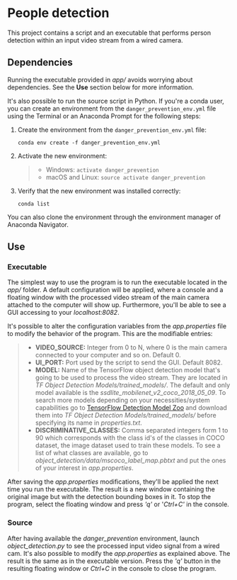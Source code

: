 # People detection

This project contains a script and an executable that performs person detection within an input video stream from a wired camera. 

## Dependencies

Running the executable provided in *app/* avoids worrying about dependencies. See the **Use** section below for more information.

It's also possible to run the source script in Python. If you're a conda user, you can create an environment from the ```danger_prevention_env.yml``` file using the Terminal or an Anaconda Prompt for the following steps:

1. Create the environment from the ```danger_prevention_env.yml``` file:

    ```conda env create -f danger_prevention_env.yml```
2. Activate the new environment:
    > * Windows: ```activate danger_prevention```
    > * macOS and Linux: ```source activate danger_prevention``` 

3. Verify that the new environment was installed correctly:

    ```conda list```
    
You can also clone the environment through the environment manager of Anaconda Navigator.

## Use

### Executable

The simplest way to use the program is to run the executable located in the *app/* folder. A default configuration will be applied, where a console and a floating window with the processed video stream of the main camera attached to the computer will show up. Furthermore, you'll be able to see a GUI accessing to your *localhost:8082*.

It's possible to alter the configuration variables from the *app.properties* file to modify the behavior of the program. This are the modifiable entries:
> * **VIDEO_SOURCE:** Integer from 0 to N, where 0 is the main camera connected to your computer and so on. Default 0.
> * **UI_PORT:** Port used by the script to send the GUI. Default 8082.
> * **MODEL:** Name of the TensorFlow object detection model that's going to be used to process the video stream. They are located in *TF Object Detection Models/trained_models/*. The default and only model available is the *ssdlite_mobilenet_v2_coco_2018_05_09*. To search more models depending on your necessities/system capabilities go to [TensorFlow Detection Model Zoo](https://github.com/tensorflow/models/blob/master/research/object_detection/g3doc/detection_model_zoo.md) and download them into *TF Object Detection Models/trained_models/* before specifying its name in *properties.txt*.
> * **DISCRIMINATIVE_CLASSES:** Comma separated integers form 1 to 90 which corresponds with the class id's of the classes in COCO dataset, the image dataset used to train these models. To see a list of what classes are available, go to *object_detection/data/mscoco_label_map.pbtxt* and put the ones of your interest in *app.properties*.

After saving the *app.properties* modifications, they'll be applied the next time you run the executable. The result is a new window containing the original image but with the detection bounding boxes in it. To stop the program, select the floating window and press *'q'* or '*Ctrl+C'* in the console.

### Source

After having available the *danger_prevention* environment, launch *object_detection.py* to see the processed input video signal from a wired cam. It's also possible to modify the *app.properties* as explained above. The result is the same as in the executable version. Press the *'q'* button in the resulting floating window or *Ctrl+C* in the console to close the program.
